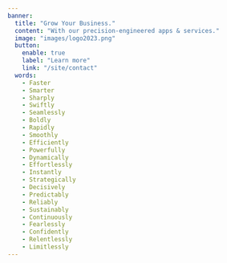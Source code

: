 ```yaml
---
banner:
  title: "Grow Your Business."
  content: "With our precision-engineered apps & services."
  image: "images/logo2023.png"
  button:
    enable: true
    label: "Learn more"
    link: "/site/contact"
  words:
    - Faster
    - Smarter
    - Sharply
    - Swiftly
    - Seamlessly
    - Boldly
    - Rapidly
    - Smoothly
    - Efficiently
    - Powerfully
    - Dynamically
    - Effortlessly
    - Instantly
    - Strategically
    - Decisively
    - Predictably
    - Reliably
    - Sustainably
    - Continuously
    - Fearlessly
    - Confidently
    - Relentlessly
    - Limitlessly
---
```

